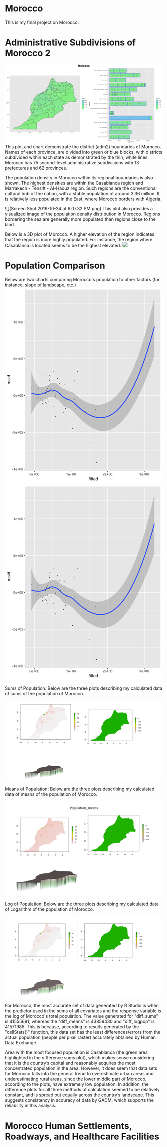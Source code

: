 # Morocco

This is my final project on Morocco. 

# Administrative Subdivisions of Morocco 2
![](Morocco.png)
This plot and chart demonstrate the district (adm2) boundaries of Morocco. Names of each province, are divided into green or blue blocks, with districts subdivided within each state as demonstrated by the thin, white lines. Morocco has 75 second-level administrative subdivisions with 13 prefectures and 62 provinces. 

The population density in Morocco within its regional boundaries is also shown. The highest densities are within the Casablanca region and Marrakech - Tensift - Al-Haouz region. Such regions are the conventional cultural hub of the nation, with a stable population of around 3.36 million. It is relatively less populated in the East, where Morocco borders with Algeria. 

![](Screen Shot 2019-10-24 at 6.07.32 PM.png)
This plot also provides a visualized image of the population density distribution in Morocco. Regions bordering the sea are generally more populated than regions close to the land. 

Below is a 3D plot of Morocco. A higher elevation of the region indicates that the region is more highly populated. For instance, the region where Casablanca is located seems to be the highest elevated.
![](Mor_spatial.gif)

# Population Comparison

Below are two charts comparing Morocco's population to other factors (for instance, slope of landscape, etc.)
![](pop19resid.png)
![](pop19resid.png)

Sums of Population: 
Below are the three plots describing my calculated data of sums of the population of Morocco.

![](popsums.png)

Means of Population: 
Below are the three plots describing my calculated data of means of the population of Morocco.

![](popsums2.png)

Log of Population: 
Below are the three plots describing my calculated data of Logarithm of the population of Morocco.

![](poplog.png)

For Morocco, the most accurate set of data generated by R Studio is when the predictor used in the sums of all covariates and the response variable is the log of Morocco's total population. The value generated for "diff_sums" is 41555691, whereas the "diff_means" is 43859430 and "diff_logpop" is 41571985. This is because, according to results generated by the "cellStats()" function, this data set has the least differences/errors from the actual population (people per pixel raster) accurately obtained by Human Data Exchange.

Area with the most focused population is Casablanca (the green area highlighted in the difference sums plot), which makes sense considering that it is the country’s capital and reasonably acquires the most concentrated population in the area. However, it does seem that data sets for Morocco falls into the general trend to overestimate urban areas and underestimating rural areas, since the lower middle part of Morocco, according to the plots, have extremely low population. 
In addition, the difference plots for all three methods of calculation seemed to be relatively constant, and is spread out equally across the country’s landscape. This suggests consistency in accuracy of data by GADM, which supports the reliability in this analysis.

# Morocco Human Settlements, Roadways, and Healthcare Facilities




